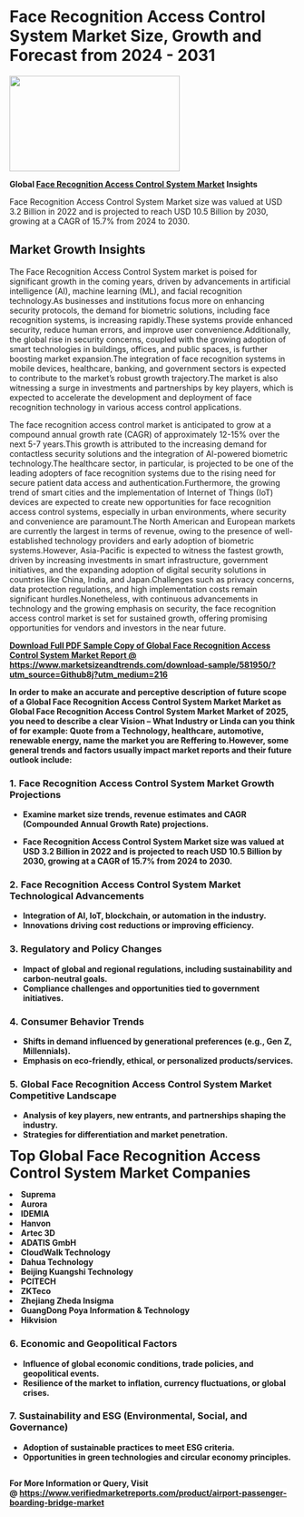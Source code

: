 <H1>Face Recognition Access Control System Market Size, Growth and Forecast from 2024 - 2031</H1><img class="aligncenter size-medium wp-image-584254" src="https://thirdeyenews.in/wp-content/uploads/2024/09/Global-Market-Research-300x168.jpeg" alt="" width="300" height="168" /><p><strong>Global&nbsp;<a href="https://www.marketsizeandtrends.com/download-sample/581950/?utm_source=Github8j?utm_medium=216">Face Recognition Access Control System Market</a> Insights</strong></p><p>Face Recognition Access Control System Market size was valued at USD 3.2 Billion in 2022 and is projected to reach USD 10.5 Billion by 2030, growing at a CAGR of 15.7% from 2024 to 2030.</p><p><h2>Market Growth Insights</h2> <p>The Face Recognition Access Control System market is poised for significant growth in the coming years, driven by advancements in artificial intelligence (AI), machine learning (ML), and facial recognition technology.As businesses and institutions focus more on enhancing security protocols, the demand for biometric solutions, including face recognition systems, is increasing rapidly.These systems provide enhanced security, reduce human errors, and improve user convenience.Additionally, the global rise in security concerns, coupled with the growing adoption of smart technologies in buildings, offices, and public spaces, is further boosting market expansion.The integration of face recognition systems in mobile devices, healthcare, banking, and government sectors is expected to contribute to the market’s robust growth trajectory.The market is also witnessing a surge in investments and partnerships by key players, which is expected to accelerate the development and deployment of face recognition technology in various access control applications.</p> <p><strong><a href="your-download-link"></a></strong></p> <p>The face recognition access control market is anticipated to grow at a compound annual growth rate (CAGR) of approximately 12-15% over the next 5-7 years.This growth is attributed to the increasing demand for contactless security solutions and the integration of AI-powered biometric technology.The healthcare sector, in particular, is projected to be one of the leading adopters of face recognition systems due to the rising need for secure patient data access and authentication.Furthermore, the growing trend of smart cities and the implementation of Internet of Things (IoT) devices are expected to create new opportunities for face recognition access control systems, especially in urban environments, where security and convenience are paramount.The North American and European markets are currently the largest in terms of revenue, owing to the presence of well-established technology providers and early adoption of biometric systems.However, Asia-Pacific is expected to witness the fastest growth, driven by increasing investments in smart infrastructure, government initiatives, and the expanding adoption of digital security solutions in countries like China, India, and Japan.Challenges such as privacy concerns, data protection regulations, and high implementation costs remain significant hurdles.Nonetheless, with continuous advancements in technology and the growing emphasis on security, the face recognition access control market is set for sustained growth, offering promising opportunities for vendors and investors in the near future.</p> <p><strong><a href="your-more-info-link"></p><p><span class=""><strong>Download Full PDF Sample Copy of Global Face Recognition Access Control System Market Report</strong> @ <a href="https://www.marketsizeandtrends.com/download-sample/581950/?utm_source=Github8j?utm_medium=216" target="_blank">https://www.marketsizeandtrends.com/download-sample/581950/?utm_source=Github8j?utm_medium=216</a></span></p><p>In order to make an accurate and perceptive description of future scope of a Global&nbsp;Face Recognition Access Control System Market Market as Global&nbsp;Face Recognition Access Control System Market Market of 2025, you need to describe a clear Vision &ndash; What Industry or Linda can you think of for example: Quote from a Technology, healthcare, automotive, renewable energy, name the market you are Reffering to.However, some general trends and factors usually impact market reports and their future outlook include:</p><h3>1.&nbsp;<strong>Face Recognition Access Control System Market Growth Projections</strong></h3><ul><li>Examine market size trends, revenue estimates and CAGR (Compounded Annual Growth Rate) projections.</li><li><p>Face Recognition Access Control System Market size was valued at USD 3.2 Billion in 2022 and is projected to reach USD 10.5 Billion by 2030, growing at a CAGR of 15.7% from 2024 to 2030.</p></li></ul><h3>2.&nbsp;<strong>Face Recognition Access Control System Market Technological Advancements</strong></h3><ul><li>Integration of AI, IoT, blockchain, or automation in the industry.</li><li>Innovations driving cost reductions or improving efficiency.</li></ul><h3>3.&nbsp;<strong>Regulatory and Policy Changes</strong></h3><ul><li>Impact of global and regional regulations, including sustainability and carbon-neutral goals.</li><li>Compliance challenges and opportunities tied to government initiatives.</li></ul><h3>4.&nbsp;<strong>Consumer Behavior Trends</strong></h3><ul><li>Shifts in demand influenced by generational preferences (e.g., Gen Z, Millennials).</li><li>Emphasis on eco-friendly, ethical, or personalized products/services.</li></ul><h3>5.&nbsp;<strong>Global Face Recognition Access Control System Market Competitive Landscape</strong></h3><ul><li>Analysis of key players, new entrants, and partnerships shaping the industry.</li><li>Strategies for differentiation and market penetration.</li></ul><p data-pm-slice="1 1 []"><span style="color: inherit; font-family: inherit; font-size: 25px;">Top Global Face Recognition Access Control System Market Companies</span></p><div class="" data-test-id=""><p><li>Suprema</li><li> Aurora</li><li> IDEMIA</li><li> Hanvon</li><li> Artec 3D</li><li> ADATIS GmbH</li><li> CloudWalk Technology</li><li> Dahua Technology</li><li> Beijing Kuangshi Technology</li><li> PCITECH</li><li> ZKTeco</li><li> Zhejiang Zheda Insigma</li><li> GuangDong Poya Information & Technology</li><li> Hikvision</li></p></div><h3>6.&nbsp;<strong>Economic and Geopolitical Factors</strong></h3><ul><li>Influence of global economic conditions, trade policies, and geopolitical events.</li><li>Resilience of the market to inflation, currency fluctuations, or global crises.</li></ul><h3>7.&nbsp;<strong>Sustainability and ESG (Environmental, Social, and Governance)</strong></h3><ul><li>Adoption of sustainable practices to meet ESG criteria.</li><li>Opportunities in green technologies and circular economy principles.</li></ul><h2><strong style="font-size: 14px;">For More Information or Query, Visit @&nbsp;</strong><a style="background-color: #ffffff; font-size: 14px;" href="https://www.marketsizeandtrends.com/report/face-recognition-access-control-system-market/" target="_blank">https://www.verifiedmarketreports.com/product/airport-passenger-boarding-bridge-market</a></h2>